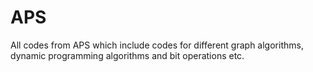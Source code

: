 # APS
All codes from APS which include codes for different graph algorithms, dynamic programming algorithms and bit operations etc.
